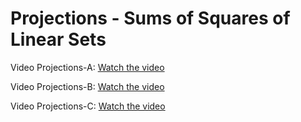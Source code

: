 # Projections - Sums of Squares of Linear Sets


Video Projections-A: 
[Watch the video](https://youtu.be/NRcZDpixW9Y)


Video Projections-B: 
[Watch the video](https://youtu.be/Looi9LFRaEY)

Video Projections-C: 
[Watch the video](https://youtu.be/P4JLcRJ9jjQ)
